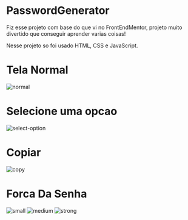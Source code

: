 # PasswordGenerator

Fiz esse projeto com base do que vi no FrontEndMentor, projeto muito divertido que conseguir aprender varias coisas!

Nesse projeto so foi usado HTML, CSS e JavaScript.

# Tela Normal

![normal](https://user-images.githubusercontent.com/82889172/187687657-6b9b8c52-1717-405e-8a20-276da6639c39.png)

# Selecione uma opcao

![select-option](https://user-images.githubusercontent.com/82889172/187687712-ad7abc7f-c084-4ea2-bcc7-81830e1c1157.png)

# Copiar

![copy](https://user-images.githubusercontent.com/82889172/187688164-0f88f76c-7dff-4600-ad71-cb3b94d33038.png)

# Forca Da Senha

![small](https://user-images.githubusercontent.com/82889172/187688231-cb49566d-09c5-42b9-a941-8b37fe4d82a9.png)
![medium](https://user-images.githubusercontent.com/82889172/187688247-a68af063-bec2-4196-ba8c-79e575ee204f.png)
![strong](https://user-images.githubusercontent.com/82889172/187688266-93d895b9-0fef-465c-b718-f0c366531e5c.png)
